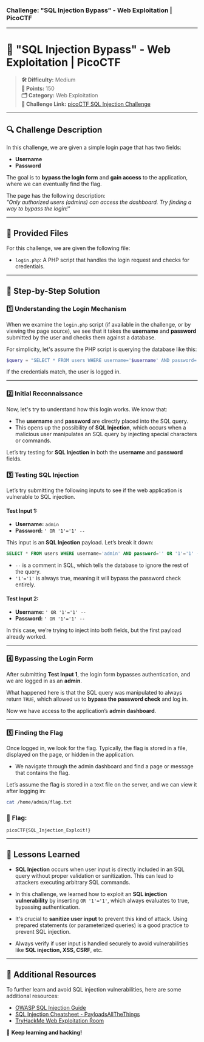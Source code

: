 ### Challenge: **"SQL Injection Bypass" - Web Exploitation | PicoCTF**

---

# 🚀 **"SQL Injection Bypass" - Web Exploitation | PicoCTF**

> **🛠️ Difficulty:** Medium  
> **📌 Points:** 150  
> **🗂️ Category:** Web Exploitation  
> **📁 Challenge Link:** [picoCTF SQL Injection Challenge](https://picoctf.org/)

---

## 🔍 **Challenge Description**

In this challenge, we are given a simple login page that has two fields:

- **Username**
- **Password**

The goal is to **bypass the login form** and **gain access** to the application, where we can eventually find the flag.

The page has the following description:  
*"Only authorized users (admins) can access the dashboard. Try finding a way to bypass the login!"*

---

## 📂 **Provided Files**

For this challenge, we are given the following file:

- `login.php`: A PHP script that handles the login request and checks for credentials.

---

## 🔬 **Step-by-Step Solution**

### 1️⃣ **Understanding the Login Mechanism**

When we examine the `login.php` script (if available in the challenge, or by viewing the page source), we see that it takes the **username** and **password** submitted by the user and checks them against a database.

For simplicity, let's assume the PHP script is querying the database like this:

```php
$query = "SELECT * FROM users WHERE username='$username' AND password='$password'";
```

If the credentials match, the user is logged in.

---

### 2️⃣ **Initial Reconnaissance**

Now, let's try to understand how this login works. We know that:

- The **username** and **password** are directly placed into the SQL query.
- This opens up the possibility of **SQL Injection**, which occurs when a malicious user manipulates an SQL query by injecting special characters or commands.

Let’s try testing for **SQL Injection** in both the **username** and **password** fields.

### 3️⃣ **Testing SQL Injection**

Let’s try submitting the following inputs to see if the web application is vulnerable to SQL injection.

#### **Test Input 1:**  
- **Username:** `admin`  
- **Password:** `' OR '1'='1' --`

This input is an **SQL Injection** payload. Let’s break it down:

```sql
SELECT * FROM users WHERE username='admin' AND password='' OR '1'='1' --';
```

- `--` is a comment in SQL, which tells the database to ignore the rest of the query.
- `'1'='1'` is always true, meaning it will bypass the password check entirely.

#### **Test Input 2:**  
- **Username:** `' OR '1'='1' --`
- **Password:** `' OR '1'='1' --`

In this case, we’re trying to inject into both fields, but the first payload already worked.

---

### 4️⃣ **Bypassing the Login Form**

After submitting **Test Input 1**, the login form bypasses authentication, and we are logged in as an **admin**.

What happened here is that the SQL query was manipulated to always return `TRUE`, which allowed us to **bypass the password check** and log in.

Now we have access to the application’s **admin dashboard**.

---

### 5️⃣ **Finding the Flag**

Once logged in, we look for the flag. Typically, the flag is stored in a file, displayed on the page, or hidden in the application.

- We navigate through the admin dashboard and find a page or message that contains the flag.

Let’s assume the flag is stored in a text file on the server, and we can view it after logging in:

```bash
cat /home/admin/flag.txt
```

### 🎯 **Flag:**  
`picoCTF{SQL_Injection_Exploit!}`

---

## 🚀 **Lessons Learned**

- **SQL Injection** occurs when user input is directly included in an SQL query without proper validation or sanitization. This can lead to attackers executing arbitrary SQL commands.
  
- In this challenge, we learned how to exploit an **SQL injection vulnerability** by inserting `OR '1'='1'`, which always evaluates to true, bypassing authentication.

- It's crucial to **sanitize user input** to prevent this kind of attack. Using prepared statements (or parameterized queries) is a good practice to prevent SQL injection.

- Always verify if user input is handled securely to avoid vulnerabilities like **SQL injection, XSS, CSRF**, etc.

---

## 🔗 **Additional Resources**

To further learn and avoid SQL injection vulnerabilities, here are some additional resources:

- [OWASP SQL Injection Guide](https://owasp.org/www-community/attacks/SQL_Injection)
- [SQL Injection Cheatsheet - PayloadsAllTheThings](https://github.com/swisskyrepo/PayloadsAllTheThings/blob/master/SQL%20Injection/README.md)
- [TryHackMe Web Exploitation Room](https://tryhackme.com/)

🎯 **Keep learning and hacking!**
